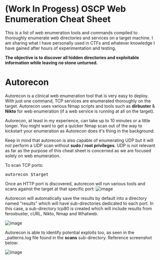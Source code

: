 # (Work In Progess) OSCP Web Enumeration Cheat Sheet

This is a list of web enumeration tools and commands compiled to thoroughly enumerate web directories and services on a target machine. I am sharing what I have personally used in CTFs and whatever knowledge I have gained after hours of experimentation and testing.

**The objective is to discover all hidden directories and exploitable information while leaving no stone unturned.**

# Autorecon
Autorecon is a clinical web enumeration tool that is very easy to deploy. With just one command, TCP services are enumerated thoroughly on the target. Autorecon uses various Nmap scripts and tools such as **dirbuster** & **Nikto** for web enumeration (if a web service is running at all on the target). 

Autorecon, at least in my experience, can take up to 10 minutes or a little longer. You might want to get a quicker Nmap scan out of the way to kickstart your enumeration as Autorecon does it's thing in the background.

Keep in mind that autorecon is also capable of enumerating UDP but it will *not* perform a UDP scan without **sudo / root privileges**. UDP is not relevant as far as the purpose of this cheat sheet is concerned as we are focused solely on web enumeration.

To scan TCP ports:
<pre>autorecon $target </target> </pre>

Once an HTTP port is discovered, autorecon will run various tools and scans against the target at that specific port:
![image](https://github.com/user-attachments/assets/31bce66e-9d81-4396-b0a2-73fab431f37c)

Autorecon will automatically save the results by default into a directory named "results" which will have sub-directories dedicated to each port. In this case, a sub-directory tcp80 is created which will include results from feroxbuster, cURL, Nikto, Nmap and Whatweb.

![image](https://github.com/user-attachments/assets/25a6aa4f-7acd-4031-987a-980586d84835)

Autorecon is able to identify potential exploits too, as seen in the _patterns.log file found in the **scans** sub-directory. Reference screenshot below:

![image](https://github.com/user-attachments/assets/69e556bc-6c25-4771-a602-ad01ae207464)

  
